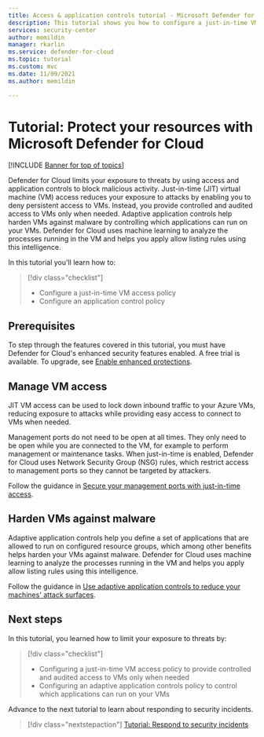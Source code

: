 ```yaml
---
title: Access & application controls tutorial - Microsoft Defender for Cloud
description: This tutorial shows you how to configure a just-in-time VM access policy and an application control policy.
services: security-center
author: memildin
manager: rkarlin
ms.service: defender-for-cloud
ms.topic: tutorial
ms.custom: mvc
ms.date: 11/09/2021
ms.author: memildin

---
```

# Tutorial: Protect your resources with Microsoft Defender for Cloud

[!INCLUDE [Banner for top of topics](./includes/banner.md)]

Defender for Cloud limits your exposure to threats by using access and application controls to block malicious activity. Just-in-time (JIT) virtual machine (VM) access reduces your exposure to attacks by enabling you to deny persistent access to VMs. Instead, you provide controlled and audited access to VMs only when needed. Adaptive application controls help harden VMs against malware by controlling which applications can run on your VMs. Defender for Cloud uses machine learning to analyze the processes running in the VM and helps you apply allow listing rules using this intelligence.

In this tutorial you'll learn how to:

> [!div class="checklist"]
> * Configure a just-in-time VM access policy
> * Configure an application control policy

## Prerequisites
To step through the features covered in this tutorial, you must have Defender for Cloud's enhanced security features enabled. A free trial is available. To upgrade, see [Enable enhanced protections](enable-enhanced-security.md).

## Manage VM access
JIT VM access can be used to lock down inbound traffic to your Azure VMs, reducing exposure to attacks while providing easy access to connect to VMs when needed.

Management ports do not need to be open at all times. They only need to be open while you are connected to the VM, for example to perform management or maintenance tasks. When just-in-time is enabled, Defender for Cloud uses Network Security Group (NSG) rules, which restrict access to management ports so they cannot be targeted by attackers.

Follow the guidance in [Secure your management ports with just-in-time access](just-in-time-access-usage.md).

## Harden VMs against malware
Adaptive application controls help you define a set of applications that are allowed to run on configured resource groups, which among other benefits helps harden your VMs against malware. Defender for Cloud uses machine learning to analyze the processes running in the VM and helps you apply allow listing rules using this intelligence.

Follow the guidance in [Use adaptive application controls to reduce your machines' attack surfaces](adaptive-application-controls.md).

## Next steps
In this tutorial, you learned how to limit your exposure to threats by:

> [!div class="checklist"]
> * Configuring a just-in-time VM access policy to provide controlled and audited access to VMs only when needed
> * Configuring an adaptive application controls policy to control which applications can run on your VMs

Advance to the next tutorial to learn about responding to security incidents.

> [!div class="nextstepaction"]
> [Tutorial: Respond to security incidents](tutorial-security-incident.md)
